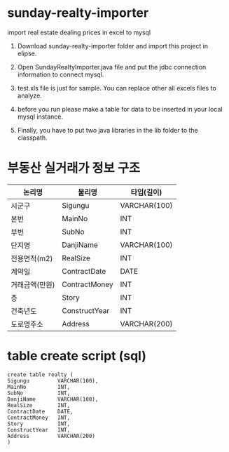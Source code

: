 # sunday-realty-importer
import real estate dealing prices in excel to mysql


1. Download sunday-realty-importer folder and import this project in elipse.

2. Open SundayRealtyImporter.java file and put the jdbc connection information to connect mysql.

3. test.xls file is just for sample. You can replace other all excels files to analyze.

4. before you run please make a table for data to be inserted in your local mysql instance.

5. Finally, you have to put two java libraries in the lib folder to the classpath. 



# 부동산 실거래가 정보 구조

| 논리명 | 물리명 | 타입(길이) |
|----|----|-----|
|시군구	|				Sigungu	|		VARCHAR(100) |
|본번		|			MainNo		|	INT |
|부번		|			SubNo		|	INT |
|단지명	|				DanjiName	|	VARCHAR(100) |
|전용면적(m2)	|		RealSize	|	INT |
|계약일			|		ContractDate|	DATE |
|거래금액(만원)	|		ContractMoney	| INT |
|층			|			Story	|		INT |
|건축년도|				ConstructYear |  INT |
|도로명주소	|			Address|			VARCHAR(200)

# table create script (sql)
```
create table realty (
Sigungu         VARCHAR(100),
MainNo          INT,
SubNo           INT,
DanjiName       VARCHAR(100),
RealSize        INT,
ContractDate    DATE,
ContractMoney   INT,
Story           INT,
ConstructYear   INT,
Address         VARCHAR(200)
)
```
